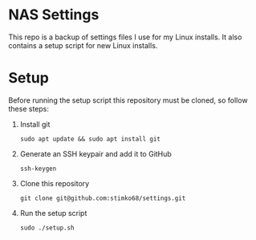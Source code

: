 # NAS Settings
This repo is a backup of settings files I use for my Linux installs. It also contains a setup script for new Linux installs.

# Setup
Before running the setup script this repository must be cloned, so follow these steps:
1. Install git
    ```
    sudo apt update && sudo apt install git
    ```

2. Generate an SSH keypair and add it to GitHub
    ```
    ssh-keygen
    ```

3. Clone this repository
    ```
    git clone git@github.com:stimko68/settings.git
    ```

4. Run the setup script
    ```
    sudo ./setup.sh
    ```

